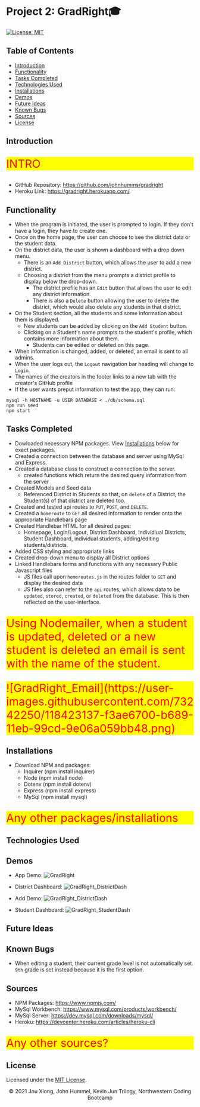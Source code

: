 # Project 2: GradRight🎓
[![License: MIT](https://img.shields.io/badge/License-MIT-yellow.svg)](https://opensource.org/licenses/MIT)


## Table of Contents
* [Introduction](#introduction)
* [Functionality](#functionality)
* [Tasks Completed](#tasks-completed)
* [Technologies Used](#technologies-used)
* [Installations](#installations)
* [Demos](#demos)
* [Future Ideas](#future-ideas)
* [Known Bugs](#known-bugs)
* [Sources](#sources)
* [License](#license)


 ## Introduction
<p style="font-size:30px; color:red; background-color:yellow">INTRO</p>

* GitHub Repository: https://github.com/johnhumms/gradright
* Heroku Link: https://gradright.herokuapp.com/


## Functionality
* When the program is initiated, the user is prompted to login. If they don't have a login, they have to create one.
* Once on the home page, the user can choose to see the district data or the student data.
* On the district data, the user is shown a dashboard with a drop down menu.
    * There is an `Add District` button, which allows the user to add a new district.
    * Choosing a district from the menu prompts a district profile to display below the drop-down. 
        * The district profile has an `Edit` button that allows the user to edit any district information.
        * There is also a `Delete` button allowing the user to delete the district, which would also delete any students in that district.
* On the Student section, all the students and some information about them is displayed.
    * New students can be added by clicking on the `Add Student` button.
    * Clicking on a Student's name prompts to the student's profile, which contains more information about them.
        * Students can be edited or deleted on this page.
* When information is changed, added, or deleted, an email is sent to all admins.
* When the user logs out, the `Logout` navigation bar heading will change to `Login`.
* The names of the creators in the footer links to a new tab with the creator's GitHub profile
* If the user wants preput information to test the app, they can run:
```
mysql -h HOSTNAME -u USER DATABASE < ./db/schema.sql
npm run seed
npm start
```


## Tasks Completed
* Dowloaded necessary NPM packages. View [Installations](#installations) below for exact packages.
* Created a connection between the database and server using MySql and Express.
* Created a database class to construct a connection to the server.
    * created functions which return the desired query information from the server
* Created Models and Seed data
    * Referenced District in Students so that, on `delete` of a District, the Student(s) of that district are deleted too.
* Created and tested api routes to `PUT`, `POST`, and `DELETE`.
* Created a `homeroute` to `GET` all desired information to render onto the appropriate Handlebars page
* Created Handlebar HTML for all desired pages:
    * Homepage, Login/Logout, District Dashboard, Individiual Districts, Student Dashboard, individual students, adding/editing students/districts.
* Added CSS styling and appropriate links
* Created drop-down menu to display all District options
* Linked Handlebars forms and functions with any necessary Public Javascript files
    * JS files call upon `homeroutes.js` in the routes folder to `GET` and display the desired data
    * JS files also can refer to the `api` routes, which allows data to be `updated`, `stored`, `created`, or `deleted` from the database. This is then reflected on the user-interface.
<p style="font-size:30px; color:red; background-color:yellow">Using Nodemailer, when a student is updated, deleted or a new student is deleted an email is sent with the name of the student.</p>


<p style="font-size:30px; color:red; background-color:yellow">![GradRight_Email](https://user-images.githubusercontent.com/73242250/118423137-f3ae6700-b689-11eb-99cd-9e06a059bb48.png)
</p>



## Installations
* Download NPM and packages:
  * Inquirer (npm install inquirer)
  * Node (npm install node)
  * Dotenv (npm install dotenv)
  * Express (npm install express)
  * MySql (npm install mysql)
<p style="font-size:30px; color:red; background-color:yellow">Any other packages/installations</p>


## Technologies Used


## Demos
* App Demo:
![GradRight](https://user-images.githubusercontent.com/73242250/118421760-52261600-b687-11eb-946a-ca680fa588ad.gif)
   
* District Dashboard:
![GradRight_DistrictDash](https://user-images.githubusercontent.com/73242250/118422072-18a1da80-b688-11eb-9e95-5b868ed30cd0.png)

* Add Demo:
![GradRight_DistrictDash](https://user-images.githubusercontent.com/73242250/118422277-83ebac80-b688-11eb-86a6-4ce62db8971c.png)

* Student Dashboard:
![GradRight_StudentDash](https://user-images.githubusercontent.com/73242250/118422340-a1b91180-b688-11eb-895e-b78d837b648b.png)




## Future Ideas



## Known Bugs
* When editing a student, their current grade level is not automatically set. `9th` grade is set instead because it is the first option.


## Sources
* NPM Packages: https://www.npmjs.com/
* MySql Workbench: https://www.mysql.com/products/workbench/
* MySql Server: https://dev.mysql.com/downloads/mysql/
* Heroku: https://devcenter.heroku.com/articles/heroku-cli
<p style="font-size:30px; color:red; background-color:yellow">Any other sources?</p>


## License
Licensed under the [MIT License](LICENSE).

<p align="center">© 2021 Jou Xiong, John Hummel, Kevin Jun Trilogy, Northwestern Coding Bootcamp</p>
